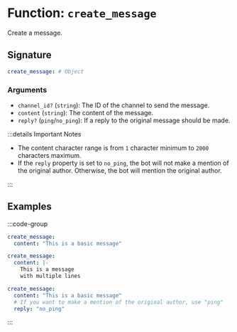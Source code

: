 # Function: `create_message`

Create a message.

## Signature

```yml
create_message: # Object
```

### Arguments

- `channel_id?` (`string`): The ID of the channel to send the message.
- `content` (`string`): The content of the message.
- `reply?` (`ping`/`no_ping`): If a reply to the original message should be made.

:::details Important Notes

- The content character range is from `1` character minimum to `2000` characters maximum.
- If the `reply` property is set to `no_ping`, the bot will not make a mention of the original author. Otherwise, the bot will mention the original author.

:::

## Examples

:::code-group

```yml [Basic Message]
create_message:
  content: "This is a basic message"
```

```yml [Line Breaks]
create_message:
  content: |-
    This is a message
    with multiple lines
```

```yml [As a Reply]
create_message:
  content: "This is a basic message"
  # If you want to make a mention of the original author, use "ping"
  reply: "no_ping"
```

:::
